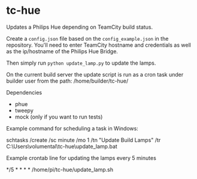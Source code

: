 tc-hue
======

Updates a Philips Hue depending on TeamCity build status.

Create a `config.json` file based on the `config_example.json` in the repository. You'll
need to enter TeamCity hostname and credentials as well as the ip/hostname of the Philips Hue
Bridge.

Then simply run `python update_lamp.py` to update the lamps.

On the current build server the update script is run as a cron task under builder user from the path:
/home/builder/tc-hue/

Dependencies

* phue
* tweepy
* mock (only if you want to run tests)

Example command for scheduling a task in Windows:

schtasks /create /sc minute /mo 1 /tn "Update Build Lamps" /tr C:\Users\volumental\tc-hue\update_lamp.bat 

Example crontab line for updating the lamps every 5 minutes

*/5     *       *       *       *       /home/pi/tc-hue/update_lamp.sh
